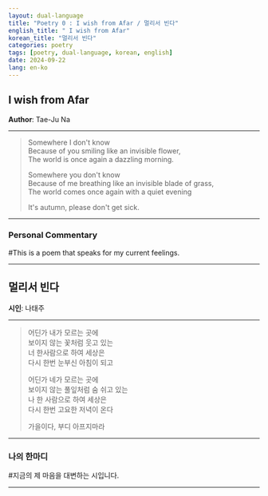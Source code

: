 ```yaml
---
layout: dual-language
title: "Poetry 0 : I wish from Afar / 멀리서 빈다"
english_title: " I wish from Afar"
korean_title: "멀리서 빈다"
categories: poetry
tags: [poetry, dual-language, korean, english]
date: 2024-09-22
lang: en-ko
---
```


## I wish from Afar
**Author**: Tae-Ju Na

---

> Somewhere I don't know <br>
> Because of you smiling like an invisible flower, <br>
> The world is once again a dazzling morning. <br>
>
> Somewhere you don't know <br>
> Because of me breathing like an invisible blade of grass, <br>
> The world comes once again with a quiet evening <br>
>
> It's autumn, please don't get sick.

---

### Personal Commentary
#This is a poem that speaks for my current feelings.

---

## 멀리서 빈다
**시인**: 나태주

---

> 어딘가 내가 모르는 곳에 <br>
> 보이지 않는 꽃처럼 웃고 있는 <br>
> 너 한사람으로 하여 세상은 <br>
> 다시 한번 눈부신 아침이 되고 <br>
>
> 어딘가 네가 모르는 곳에 <br>
> 보이지 않는 풀잎처럼 숨 쉬고 있는 <br>
> 나 한 사람으로 하여 세상은 <br>
> 다시 한번 고요한 저녁이 온다 <br>
>
> 가을이다, 부디 아프지마라
> 

---

### 나의 한마디
#지금의 제 마음을 대변하는 시입니다.

---






